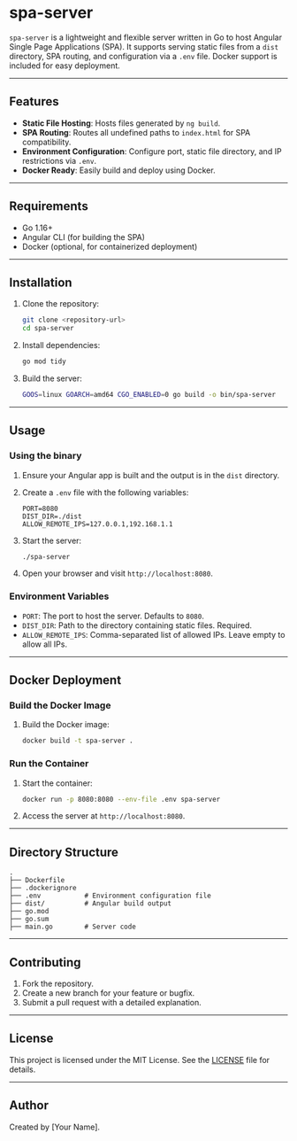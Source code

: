 # spa-server

`spa-server` is a lightweight and flexible server written in Go to host Angular Single Page Applications (SPA). It supports serving static files from a `dist` directory, SPA routing, and configuration via a `.env` file. Docker support is included for easy deployment.

---

## Features

- **Static File Hosting**: Hosts files generated by `ng build`.
- **SPA Routing**: Routes all undefined paths to `index.html` for SPA compatibility.
- **Environment Configuration**: Configure port, static file directory, and IP restrictions via `.env`.
- **Docker Ready**: Easily build and deploy using Docker.

---

## Requirements

- Go 1.16+
- Angular CLI (for building the SPA)
- Docker (optional, for containerized deployment)

---

## Installation

1. Clone the repository:
   ```bash
   git clone <repository-url>
   cd spa-server
   ```

2. Install dependencies:
   ```bash
   go mod tidy
   ```

3. Build the server:
   ```bash
   GOOS=linux GOARCH=amd64 CGO_ENABLED=0 go build -o bin/spa-server
   ```

---

## Usage

### Using the binary

1. Ensure your Angular app is built and the output is in the `dist` directory.

2. Create a `.env` file with the following variables:
   ```env
   PORT=8080
   DIST_DIR=./dist
   ALLOW_REMOTE_IPS=127.0.0.1,192.168.1.1
   ```

3. Start the server:
   ```bash
   ./spa-server
   ```

4. Open your browser and visit `http://localhost:8080`.

### Environment Variables

- `PORT`: The port to host the server. Defaults to `8080`.
- `DIST_DIR`: Path to the directory containing static files. Required.
- `ALLOW_REMOTE_IPS`: Comma-separated list of allowed IPs. Leave empty to allow all IPs.

---

## Docker Deployment

### Build the Docker Image

1. Build the Docker image:
   ```bash
   docker build -t spa-server .
   ```

### Run the Container

1. Start the container:
   ```bash
   docker run -p 8080:8080 --env-file .env spa-server
   ```

2. Access the server at `http://localhost:8080`.

---

## Directory Structure

```plaintext
.
├── Dockerfile
├── .dockerignore
├── .env           # Environment configuration file
├── dist/          # Angular build output
├── go.mod
├── go.sum
├── main.go        # Server code
```

---

## Contributing

1. Fork the repository.
2. Create a new branch for your feature or bugfix.
3. Submit a pull request with a detailed explanation.

---

## License

This project is licensed under the MIT License. See the [LICENSE](LICENSE) file for details.

---

## Author

Created by [Your Name].